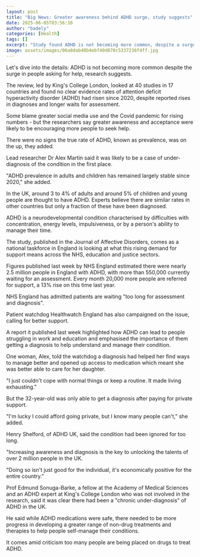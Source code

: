 ```yaml
---
layout: post
title: "Big News: Greater awareness behind ADHD surge, study suggests"
date: 2025-06-05T03:56:16
author: "badely"
categories: [Health]
tags: []
excerpt: "Study found ADHD is not becoming more common, despite a surge in people being diagnosed."
image: assets/images/06a8dab48b4ebf40d870c5337236f4ff.jpg
---
```


Let's dive into the details: ADHD is not becoming more common despite the surge in people asking for help, research suggests.

The review, led by King's College London, looked at 40 studies in 17 countries and found no clear evidence rates of attention deficit hyperactivity disorder (ADHD) had risen since 2020, despite reported rises in diagnoses and longer waits for assessment.

Some blame greater social media use and the Covid pandemic for rising numbers  - but the researchers say greater awareness and acceptance were likely to be encouraging more people to seek help.

There were no signs the true rate of ADHD, known as prevalence, was on the up, they added.

Lead researcher Dr Alex Martin said it was likely to be a case of under-diagnosis of the condition in the first place.

"ADHD prevalence in adults and children has remained largely stable since 2020," she added.

In the UK, around 3 to 4% of adults and around 5% of children and young people are thought to have ADHD. Experts believe there are similar rates in other countries but only a fraction of these have been diagnosed.

ADHD is a neurodevelopmental condition characterised by difficulties with concentration, energy levels, impulsiveness, or by a person's ability to manage their time.

The study, published in the Journal of Affective Disorders, comes as a national taskforce in England is looking at what this rising demand for support means across the NHS, education and justice sectors.

Figures published last week by NHS England estimated there were nearly 2.5 million people in England with ADHD, with more than 550,000 currently waiting for an assessment. Every month 20,000 more people are referred for support, a 13% rise on this time last year.

NHS England has admitted patients are waiting "too long for assessment and diagnosis".

Patient watchdog Healthwatch England has also campaigned on the issue, calling for better support.

A report it published last week highlighted how ADHD can lead to people struggling in work and education and emphasised the importance of them getting a diagnosis to help understand and manage their condition.

One woman, Alex, told the watchdog a diagnosis had helped her find ways to manage better and opened up access to medication which meant she was better able to care for her daughter.

"I just couldn't cope with normal things or keep a routine. It made living exhausting."

But the 32-year-old was only able to get a diagnosis after paying for private support.

"I'm lucky I could afford going private, but I know many people can't," she added.

Henry Shelford, of ADHD UK, said the condition had been ignored for too long.

"Increasing  awareness and diagnosis is the key to unlocking the talents of over 2 million people in the UK. 

"Doing so isn't just good for the individual, it's economically positive for the entire country."

Prof Edmund Sonuga-Barke, a fellow at the Academy of Medical Sciences and an ADHD expert at King's College London who was not involved in the research, said it was clear there had been a "chronic under-diagnosis" of ADHD in the UK.

He said while ADHD medications were safe, there needed to be more progress in developing a greater range of non-drug treatments and therapies to help people self-manage their conditions.

It comes amid criticism too many people are being placed on drugs to treat ADHD.

